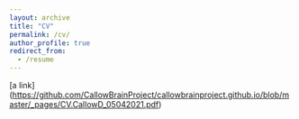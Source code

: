 ```yaml
---
layout: archive
title: "CV"
permalink: /cv/
author_profile: true
redirect_from:
  - /resume
---
```



[a link] (https://github.com/CallowBrainProject/callowbrainproject.github.io/blob/master/_pages/CV.CallowD_05042021.pdf)
